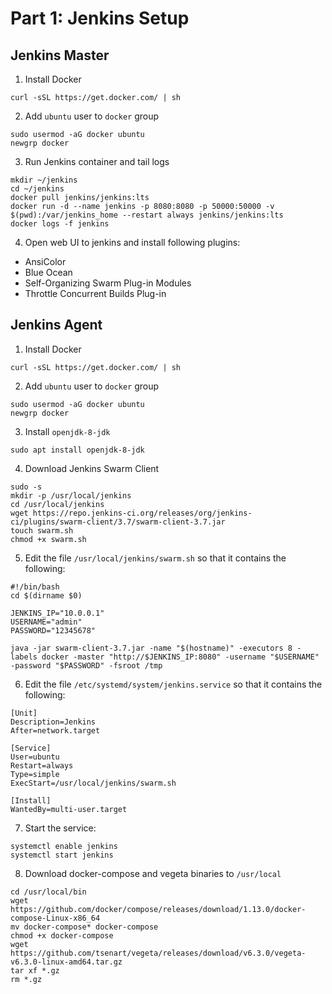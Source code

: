 # Part 1: Jenkins Setup

## Jenkins Master

1. Install Docker
```
curl -sSL https://get.docker.com/ | sh
```

2. Add `ubuntu` user to `docker` group
```
sudo usermod -aG docker ubuntu
newgrp docker
```

3. Run Jenkins container and tail logs
```
mkdir ~/jenkins
cd ~/jenkins
docker pull jenkins/jenkins:lts
docker run -d --name jenkins -p 8080:8080 -p 50000:50000 -v $(pwd):/var/jenkins_home --restart always jenkins/jenkins:lts
docker logs -f jenkins
```

4. Open web UI to jenkins and install following plugins:
- AnsiColor
- Blue Ocean
- Self-Organizing Swarm Plug-in Modules
- Throttle Concurrent Builds Plug-in

## Jenkins Agent

1. Install Docker
```
curl -sSL https://get.docker.com/ | sh
```

2. Add `ubuntu` user to `docker` group
```
sudo usermod -aG docker ubuntu
newgrp docker
```

3. Install `openjdk-8-jdk`
```
sudo apt install openjdk-8-jdk
```

4. Download Jenkins Swarm Client
```
sudo -s
mkdir -p /usr/local/jenkins
cd /usr/local/jenkins
wget https://repo.jenkins-ci.org/releases/org/jenkins-ci/plugins/swarm-client/3.7/swarm-client-3.7.jar
touch swarm.sh
chmod +x swarm.sh
```

5. Edit the file `/usr/local/jenkins/swarm.sh` so that it contains the following:
```
#!/bin/bash
cd $(dirname $0)

JENKINS_IP="10.0.0.1"
USERNAME="admin"
PASSWORD="12345678"

java -jar swarm-client-3.7.jar -name "$(hostname)" -executors 8 -labels docker -master "http://$JENKINS_IP:8080" -username "$USERNAME" -password "$PASSWORD" -fsroot /tmp
```

6. Edit the file `/etc/systemd/system/jenkins.service` so that it contains the following:
```
[Unit]
Description=Jenkins
After=network.target

[Service]
User=ubuntu
Restart=always
Type=simple
ExecStart=/usr/local/jenkins/swarm.sh

[Install]
WantedBy=multi-user.target
```

7. Start the service:
```
systemctl enable jenkins
systemctl start jenkins
```

8. Download docker-compose and vegeta binaries to `/usr/local`
```
cd /usr/local/bin
wget https://github.com/docker/compose/releases/download/1.13.0/docker-compose-Linux-x86_64
mv docker-compose* docker-compose
chmod +x docker-compose
wget https://github.com/tsenart/vegeta/releases/download/v6.3.0/vegeta-v6.3.0-linux-amd64.tar.gz
tar xf *.gz
rm *.gz
```
